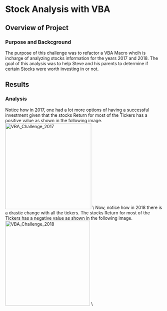 # Stock Analysis with VBA
## Overview of Project
### Purpose and Backcground
The purpose of this challenge was to refactor a VBA Macro whcih is incharge of analyzing stocks information for the years 2017 and 2018. The goal of this analysis was to help Steve and his parents to determine if certain Stocks were worth investing in or not.
## Results
### Analysis
Notice how in 2017, one had a lot more options of having a successful investment given that the stocks Return for most of the Tickers has a positive value as shown in the following image.
<img width="275" alt="VBA_Challenge_2017" src="https://user-images.githubusercontent.com/95834653/147896003-d5fa9443-d487-47ec-baee-2afa39f18b4e.png">
\\
Now, notice how in 2018 there is a drastic change with all the tickers. The stocks Return for most of the Tickers has a negative value as shown in the following image.
<img width="271" alt="VBA_Challenge_2018" src="https://user-images.githubusercontent.com/95834653/147896023-1030ee2b-da43-4d9f-a43c-0efa7e17c908.png">
\\
